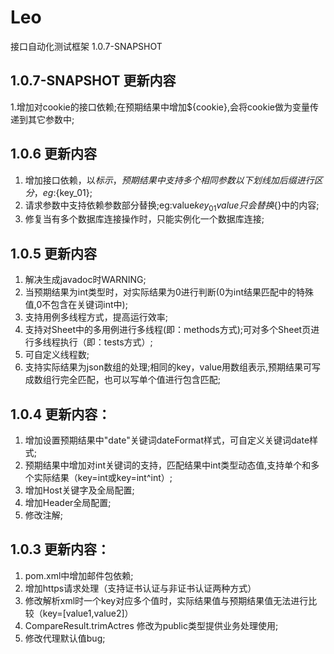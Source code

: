 Leo
===

接口自动化测试框架 1.0.7-SNAPSHOT

1.0.7-SNAPSHOT 更新内容
-----------------------------------------------------
1.增加对cookie的接口依赖;在预期结果中增加${cookie},会将cookie做为变量传递到其它参数中;



1.0.6 更新内容
-------------------------------
1. 增加接口依赖，以${}标示，预期结果中支持多个相同参数以下划线加后缀进行区分，eg:${key_01}; 
2. 请求参数中支持依赖参数部分替换;eg:value${key_01}value 只会替换${}中的内容;
3. 修复当有多个数据库连接操作时，只能实例化一个数据库连接;


1.0.5 更新内容
-------------------------------
1. 解决生成javadoc时WARNING;
2. 当预期结果为int类型时，对实际结果为0进行判断(0为int结果匹配中的特殊值,0不包含在关键词int中);
3. 支持用例多线程方式，提高运行效率;
4. 支持对Sheet中的多用例进行多线程(即：methods方式);可对多个Sheet页进行多线程执行（即：tests方式）;
5. 可自定义线程数;
6. 支持实际结果为json数组的处理;相同的key，value用数组表示,预期结果可写成数组行完全匹配，也可以写单个值进行包含匹配;



1.0.4 更新内容：
-------------------------------
1. 增加设置预期结果中"date"关键词dateFormat样式，可自定义关键词date样式;
2. 预期结果中增加对int关键词的支持，匹配结果中int类型动态值,支持单个和多个实际结果（key=int或key=int^int）;
3. 增加Host关键字及全局配置;
4. 增加Header全局配置;
5. 修改注解;


1.0.3 更新内容：
-------------------------------
1. pom.xml中增加邮件包依赖;  
2. 增加https请求处理（支持证书认证与非证书认证两种方式）
3. 修改解析xml时一个key对应多个值时，实际结果值与预期结果值无法进行比较（key=[value1,value2]）
4. CompareResult.trimActres 修改为public类型提供业务处理使用;
5. 修改代理默认值bug;